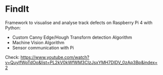 # FindIt

Framework to visualise and analyse track defects on Raspberry Pi 4 with Python: 

- Custom Canny Edge/Hough Transform detection Algorithm
- Machine Vision Algorithm
- Sensor communication with Pi

Check: https://www.youtube.com/watch?v=QuylfWpTdOo&list=PL2kV0kWfWM3CIzJsxYMH7DIDV_0zAp3Bp&index=2
